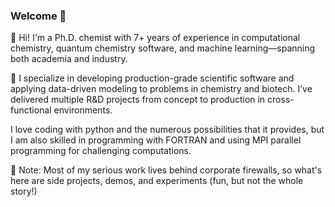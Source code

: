 ### Welcome 👋

👋 Hi! I'm a Ph.D. chemist with 7+ years of experience in computational chemistry, quantum chemistry software, and machine learning—spanning both academia and industry.

🔬 I specialize in developing production-grade scientific software and applying data-driven modeling to problems in chemistry and biotech. I’ve delivered multiple R&D projects from concept to production in cross-functional environments.

I love coding with python and the numerous possibilities that it provides, but I am also skilled in programming with FORTRAN and using MPI parallel programming for challenging computations. 


📁 Note: Most of my serious work lives behind corporate firewalls, so what's here are side projects, demos, and experiments (fun, but not the whole story!)






<!--
**MariaDragoumi/MariaDragoumi** is a ✨ _special_ ✨ repository because its `README.md` (this file) appears on your GitHub profile.

Here are some ideas to get you started:

- 🔭 I’m currently working on ...
- 🌱 I’m currently learning ...
- 👯 I’m looking to collaborate on ...
- 🤔 I’m looking for help with ...
- 💬 Ask me about ...
- 📫 How to reach me: ...
- 😄 Pronouns: ...
- ⚡ Fun fact: ...

- My first program I saved it on a :floppy_disk:

![Profile View Counter](https://komarev.com/ghpvc/?username=MariaDragoumi)


![Your Repository's Stats](https://github-readme-stats.vercel.app/api?username=MariaDragoumi&show_icons=true)

![Your Repository's Stats](https://github-readme-stats.vercel.app/api/top-langs/?username=MariaDragoumi&theme=blue-green)
-->
